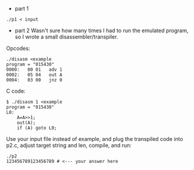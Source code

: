 * part 1
```
./p1 < input
```
* part 2
Wasn't sure how many times I had to run the emulated program, so I wrote
a small disassembler/transpiler.

Opcodes:
```
./disasm <example 
program = "015430"
0000:	00 01	adv 1
0002:	05 04	out A
0004:	03 00	jnz 0
```

C code:
```
$ ./disasm 1 <example 
program = "015430"
L0:
    A=A>>1;
    out(A);
    if (A) goto L0;
```

Use your input file instead of example, and plug the transpiled code into p2.c, adjust target string and len, compile, and run:
```
./p2
123456789123456789 # <--- your answer here
```
